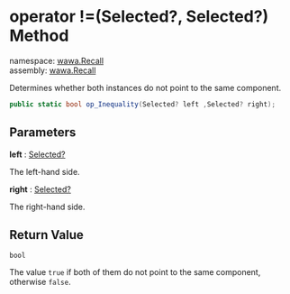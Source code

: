 # operator \!=\(Selected?, Selected?\) Method

namespace: [wawa\.Recall](../../wawa.Recall.md)<br />
assembly: [wawa\.Recall](../../../wawa.Recall.md)

Determines whether both instances do not point to the same component\.

```csharp
public static bool op_Inequality(Selected? left ,Selected? right);
```

## Parameters

__left__ : [Selected?](../../../wawa.Recall/wawa.Recall/Selected.md)

The left\-hand side\.

__right__ : [Selected?](../../../wawa.Recall/wawa.Recall/Selected.md)

The right\-hand side\.

## Return Value

`bool`

The value `true` if both of them do not point
to the same component, otherwise `false`\.

